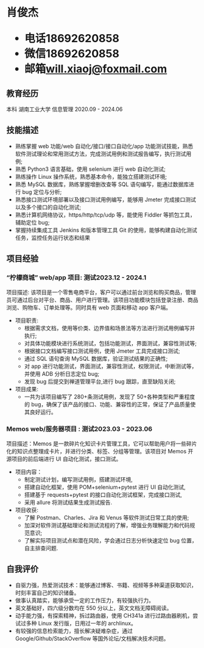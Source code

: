 <h1>
  <span>肖俊杰</span>
  <ul>
    <li><span>电话</span>18692620858</li>
    <li><span>微信</span>18692620858</li>
    <li><span>邮箱</span><a href="mailto:will.xiaoj@foxmail.com">will.xiaoj@foxmail.com</a></li>
  </ul>
</h1>

## 教育经历

本科 湖南工业大学 信息管理 <span class="right">2020.09 - 2024.06</span>

## 技能描述

- 熟练掌握 web 功能/web 自动化/接口/接口自动化/app 功能测试技能，熟悉软件测试理论和常用测试方法，完成测试用例和测试报告编写，执行测试用例;
- 熟悉 Python3 语言基础，使用 selenium 进行 web 自动化测试;
- 熟练操作 Linux 操作系统，熟悉基本命令，能独立搭建测试环境;
- 熟悉 MySQL 数据库，熟练掌握增删改查等 SQL 语句编写，能通过数据库进行 bug 定位与分析;
- 熟悉接口测试环境部署以及接口测试用例编写，能够用 Jmeter 完成接口测试以及多个接口的自动化测试;
- 熟悉计算机网络协议，https/http/tcp/udp 等，能使用 Fiddler 等抓包工具，辅助定位 bug;
- 掌握持续集成工具 Jenkins 和版本管理工具 Git 的使用，能够构建自动化测试任务，监控任务运行状态和结果

## 项目经验

### “柠檬商城” web/app 项目<span class="role">:&nbsp;测试</span><span class="right">2023.12 - 2024.1</span>

项目描述: 该项目是一个零售电商平台，客户可以通过前台浏览和购买商品，管理员可通过后台对平台、商品、用户进行管理。该项目功能模块包括登录注册、商品浏览、购物车、订单处理等。同时具有 web 页面和移动 app 客户端。

- 项目职责:
  - 根据需求文档，使用等价类、边界值和场景法等方法进行测试用例编写并执行;
  - 对具体功能模块进行系统测试，包括功能测试，界面测试，兼容性测试等;
  - 根据接口文档编写接口测试用例，使用 Jmeter 工具完成接口测试;
  - 通过 SQL 语句查询 MySQL 数据库，验证测试结果的正确性;
  - 对 app 进行功能测试，界面测试，兼容性测试，权限测试，中断测试等，并使用 ADB 分析日志定位 bug;
  - 发现 bug 后提交到禅道管理平台,进行 bug 跟踪，直至缺陷关闭;
- 项目成果:
  - 一共为该项目编写了 280+条测试用例，发现了 50+各种类型和严重程度的 bug，确保了该产品的接口、功能、兼容性的正常，保证了产品质量使其良好运行。

### Memos web/服务器项目 <span class="role">:&nbsp;测试</span><span class="right">2023.03 - 2023.06</span>

项目描述：Memos 是一款碎片化知识卡片管理工具，它可以帮助用户将一些碎片化的知识点整理成卡片，并进行分类、标签、分组等管理。该项目对 Memos 开源项目的前后端进行 UI 自动化测试，接口测试。

- 项目内容：
  - 制定测试计划，编写测试用例，搭建测试环境,
  - 搭建自动化框架，使用 POM+selenium+pytest 进行 UI 自动化测试,
  - 搭建基于 requests+pytest 的接口自动化测试框架，完成接口测试,
  - 采用 allure 将测试结果生成测试报告.
- 项目收获:
  - 了解 Postman、Charles、Jira 和 Venus 等软件测试日常工具的使用;
  - 加深对软件测试基础理论和测试流程的了解，增强业务理解能力和代码规范意识;
  - 了解实际项目测试点和潜在风险，学会通过日志分析快速定位 bug 位置，自主排查问题.

## 自我评价

- 自驱力强，热爱测试技术：能够通过博客、书籍、视频等多种渠道获取知识，时刻丰富自己的知识储备。
- 做事认真踏实，能够承受一定的工作压力，有较强执行力。
- 英文基础好，四六级分数均在 550 分以上，英文文档无障碍阅读。
- 动手能力强，有探索精神，拆过路由器，使用 CH341a 进行过路由器刷机，尝试过多种 Linux 发行版，日用过一年的 archlinux。
- 有较强的信息检索能力，擅长解决疑难杂症，通过 Google/Github/StackOverflow 等国外论坛/文档解决技术问题。
